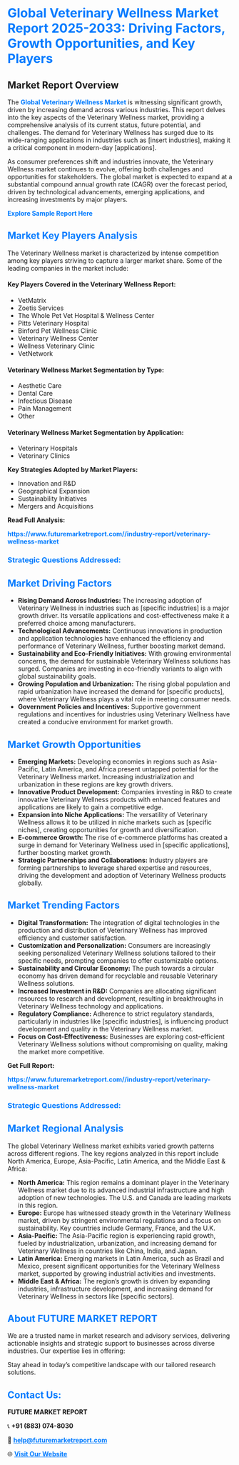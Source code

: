 <h1 style="color: #007BFF;">Global Veterinary Wellness Market Report 2025-2033: Driving Factors, Growth Opportunities, and Key Players</h1>

<section id="overview">
<h2>Market Report Overview</h2>
<p>The <a href="https://www.futuremarketreport.com//industry-report/veterinary-wellness-market" style="color: #007BFF; text-decoration: none;"><strong>Global Veterinary Wellness Market</strong></a> is witnessing significant growth, driven by increasing demand across various industries. This report delves into the key aspects of the Veterinary Wellness market, providing a comprehensive analysis of its current status, future potential, and challenges. The demand for Veterinary Wellness has surged due to its wide-ranging applications in industries such as [insert industries], making it a critical component in modern-day [applications].</p>
<p>As consumer preferences shift and industries innovate, the Veterinary Wellness market continues to evolve, offering both challenges and opportunities for stakeholders. The global market is expected to expand at a substantial compound annual growth rate (CAGR) over the forecast period, driven by technological advancements, emerging applications, and increasing investments by major players.</p>
</section>

<section id="overview">
<p><a href="https://www.futuremarketreport.com//request-sample/reportId=79101" style="color: #007BFF; text-decoration: none;"><strong>Explore Sample Report Here</strong></a></p>
</section>

<section id="key-players">
<h2 style="color: #007BFF;">Market Key Players Analysis</h2>
<p>The Veterinary Wellness market is characterized by intense competition among key players striving to capture a larger market share. Some of the leading companies in the market include:</p>
<h4>Key Players Covered in the Veterinary Wellness Report:</h4>
<ul><li>VetMatrix</li><li>Zoetis Services</li><li>The Whole Pet Vet Hospital &amp; Wellness Center</li><li>Pitts Veterinary Hospital</li><li>Binford Pet Wellness Clinic</li><li>Veterinary Wellness Center</li><li>Wellness Veterinary Clinic</li><li>VetNetwork</li></ul>
<h4>Veterinary Wellness Market Segmentation by Type:</h4>
<ul><li>Aesthetic Care</li><li>Dental Care</li><li>Infectious Disease</li><li>Pain Management</li><li>Other</li></ul>

<h4>Veterinary Wellness Market Segmentation by Application:</h4>
<ul><li>Veterinary Hospitals</li><li>Veterinary Clinics</li></ul>
<p><strong>Key Strategies Adopted by Market Players:</strong></p>
<ul>
<li>Innovation and R&D</li>
<li>Geographical Expansion</li>
<li>Sustainability Initiatives</li>
<li>Mergers and Acquisitions</li>
</ul>
</section>

<section>
<p><strong>Read Full Analysis: </strong></p><a href="https://www.futuremarketreport.com//industry-report/veterinary-wellness-market" style="color: #007BFF; text-decoration: none;"><strong>https://www.futuremarketreport.com//industry-report/veterinary-wellness-market</strong></a>
<h3 style="color: #007BFF;">Strategic Questions Addressed:</h3>
</section>

<section id="driving-factors">
<h2 style="color: #007BFF;">Market Driving Factors</h2>
<ul>
<li><strong>Rising Demand Across Industries:</strong> The increasing adoption of Veterinary Wellness in industries such as [specific industries] is a major growth driver. Its versatile applications and cost-effectiveness make it a preferred choice among manufacturers.</li>
<li><strong>Technological Advancements:</strong> Continuous innovations in production and application technologies have enhanced the efficiency and performance of Veterinary Wellness, further boosting market demand.</li>
<li><strong>Sustainability and Eco-Friendly Initiatives:</strong> With growing environmental concerns, the demand for sustainable Veterinary Wellness solutions has surged. Companies are investing in eco-friendly variants to align with global sustainability goals.</li>
<li><strong>Growing Population and Urbanization:</strong> The rising global population and rapid urbanization have increased the demand for [specific products], where Veterinary Wellness plays a vital role in meeting consumer needs.</li>
<li><strong>Government Policies and Incentives:</strong> Supportive government regulations and incentives for industries using Veterinary Wellness have created a conducive environment for market growth.</li>
</ul>
</section>

<section id="growth-opportunities">
<h2 style="color: #007BFF;">Market Growth Opportunities</h2>
<ul>
<li><strong>Emerging Markets:</strong> Developing economies in regions such as Asia-Pacific, Latin America, and Africa present untapped potential for the Veterinary Wellness market. Increasing industrialization and urbanization in these regions are key growth drivers.</li>
<li><strong>Innovative Product Development:</strong> Companies investing in R&D to create innovative Veterinary Wellness products with enhanced features and applications are likely to gain a competitive edge.</li>
<li><strong>Expansion into Niche Applications:</strong> The versatility of Veterinary Wellness allows it to be utilized in niche markets such as [specific niches], creating opportunities for growth and diversification.</li>
<li><strong>E-commerce Growth:</strong> The rise of e-commerce platforms has created a surge in demand for Veterinary Wellness used in [specific applications], further boosting market growth.</li>
<li><strong>Strategic Partnerships and Collaborations:</strong> Industry players are forming partnerships to leverage shared expertise and resources, driving the development and adoption of Veterinary Wellness products globally.</li>
</ul>
</section>

<section id="trending-factors">
<h2 style="color: #007BFF;">Market Trending Factors</h2>
<ul>
<li><strong>Digital Transformation:</strong> The integration of digital technologies in the production and distribution of Veterinary Wellness has improved efficiency and customer satisfaction.</li>
<li><strong>Customization and Personalization:</strong> Consumers are increasingly seeking personalized Veterinary Wellness solutions tailored to their specific needs, prompting companies to offer customizable options.</li>
<li><strong>Sustainability and Circular Economy:</strong> The push towards a circular economy has driven demand for recyclable and reusable Veterinary Wellness solutions.</li>
<li><strong>Increased Investment in R&D:</strong> Companies are allocating significant resources to research and development, resulting in breakthroughs in Veterinary Wellness technology and applications.</li>
<li><strong>Regulatory Compliance:</strong> Adherence to strict regulatory standards, particularly in industries like [specific industries], is influencing product development and quality in the Veterinary Wellness market.</li>
<li><strong>Focus on Cost-Effectiveness:</strong> Businesses are exploring cost-efficient Veterinary Wellness solutions without compromising on quality, making the market more competitive.</li>
</ul>
</section>

<section>
<p><strong>Get Full Report: </strong></p><a href="https://www.futuremarketreport.com//industry-report/veterinary-wellness-market" style="color: #007BFF; text-decoration: none;"><strong>https://www.futuremarketreport.com//industry-report/veterinary-wellness-market</strong></a>
<h3 style="color: #007BFF;">Strategic Questions Addressed:</h3>
</section>


<section id="regional-analysis">
<h2 style="color: #007BFF;">Market Regional Analysis</h2>
<p>The global Veterinary Wellness market exhibits varied growth patterns across different regions. The key regions analyzed in this report include North America, Europe, Asia-Pacific, Latin America, and the Middle East & Africa:</p>
<ul>
<li><strong>North America:</strong> This region remains a dominant player in the Veterinary Wellness market due to its advanced industrial infrastructure and high adoption of new technologies. The U.S. and Canada are leading markets in this region.</li>
<li><strong>Europe:</strong> Europe has witnessed steady growth in the Veterinary Wellness market, driven by stringent environmental regulations and a focus on sustainability. Key countries include Germany, France, and the U.K.</li>
<li><strong>Asia-Pacific:</strong> The Asia-Pacific region is experiencing rapid growth, fueled by industrialization, urbanization, and increasing demand for Veterinary Wellness in countries like China, India, and Japan.</li>
<li><strong>Latin America:</strong> Emerging markets in Latin America, such as Brazil and Mexico, present significant opportunities for the Veterinary Wellness market, supported by growing industrial activities and investments.</li>
<li><strong>Middle East & Africa:</strong> The region’s growth is driven by expanding industries, infrastructure development, and increasing demand for Veterinary Wellness in sectors like [specific sectors].</li>
</ul>
</section>

<footer>
<h2 style="color: #007BFF;">About FUTURE MARKET REPORT</h2>
<p>We are a trusted name in market research and advisory services, delivering actionable insights and strategic support to businesses across diverse industries. Our expertise lies in offering:</p>

<p>Stay ahead in today’s competitive landscape with our tailored research solutions.</p>

<h2 style="color: #007BFF;">Contact Us:</h2>
<p><strong>FUTURE MARKET REPORT</strong></p>
<p>📞 <strong>+91 (883) 074-8030</strong></p>
<p>📧 <strong><a href="mailto:help@futuremarketreport.com" style="color: #007BFF;">help@futuremarketreport.com</a></strong></p>
<p>🌐 <strong><a href="https://www.futuremarketreport.com/" style="color: #007BFF;">Visit Our Website</a></strong></p>
</footer>